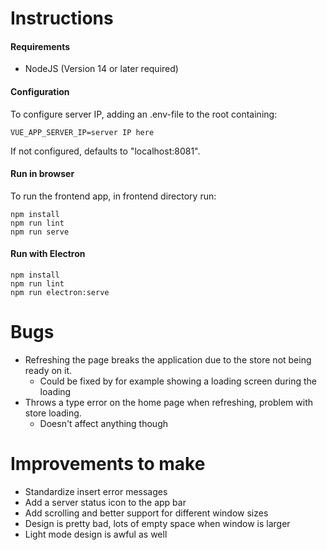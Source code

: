 # Instructions

#### Requirements
- NodeJS (Version 14 or later required)

#### Configuration

To configure server IP, adding an .env-file to the root containing:

```
VUE_APP_SERVER_IP=server IP here
```

If not configured, defaults to "localhost:8081".



#### Run in browser

To run the frontend app, in frontend directory run:

```
npm install
npm run lint
npm run serve
```

#### Run with Electron

```
npm install
npm run lint
npm run electron:serve
```

# Bugs

- Refreshing the page breaks the application due to the store not being ready on it.
    - Could be fixed by for example showing a loading screen during the loading
- Throws a type error on the home page when refreshing, problem with store loading.
    - Doesn't affect anything though

# Improvements to make

- Standardize insert error messages
- Add a server status icon to the app bar
- Add scrolling and better support for different window sizes
- Design is pretty bad, lots of empty space when window is larger
- Light mode design is awful as well